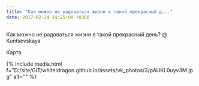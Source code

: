 ```yaml
---
title: "Как можно не радоваться жизни в такой прекрасный д..."
date: 2017-02-24 14:25:00 +0300
---
```


Как можно не радоваться жизни в такой прекрасный день? @ Kuntsevskaya

Карта

{% include media.html f="D:/site/GiT/whiteldragon.github.io/assets/vk_photos/3/pAUKL0uyv3M.jpg" alt="" %}
